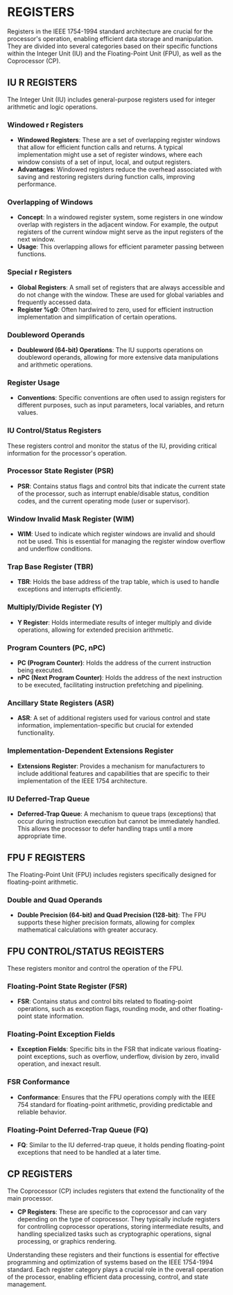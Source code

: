 # REGISTERS

Registers in the IEEE 1754-1994 standard architecture are crucial for the processor's operation, enabling efficient data storage and manipulation. They are divided into several categories based on their specific functions within the Integer Unit (IU) and the Floating-Point Unit (FPU), as well as the Coprocessor (CP).

## IU R REGISTERS

The Integer Unit (IU) includes general-purpose registers used for integer arithmetic and logic operations.

### Windowed r Registers

- **Windowed Registers**: These are a set of overlapping register windows that allow for efficient function calls and returns. A typical implementation might use a set of register windows, where each window consists of a set of input, local, and output registers.
- **Advantages**: Windowed registers reduce the overhead associated with saving and restoring registers during function calls, improving performance.

### Overlapping of Windows

- **Concept**: In a windowed register system, some registers in one window overlap with registers in the adjacent window. For example, the output registers of the current window might serve as the input registers of the next window.
- **Usage**: This overlapping allows for efficient parameter passing between functions.

### Special r Registers

- **Global Registers**: A small set of registers that are always accessible and do not change with the window. These are used for global variables and frequently accessed data.
- **Register %g0**: Often hardwired to zero, used for efficient instruction implementation and simplification of certain operations.

### Doubleword Operands

- **Doubleword (64-bit) Operations**: The IU supports operations on doubleword operands, allowing for more extensive data manipulations and arithmetic operations.

### Register Usage

- **Conventions**: Specific conventions are often used to assign registers for different purposes, such as input parameters, local variables, and return values.

### IU Control/Status Registers

These registers control and monitor the status of the IU, providing critical information for the processor's operation.

### Processor State Register (PSR)

- **PSR**: Contains status flags and control bits that indicate the current state of the processor, such as interrupt enable/disable status, condition codes, and the current operating mode (user or supervisor).

### Window Invalid Mask Register (WIM)

- **WIM**: Used to indicate which register windows are invalid and should not be used. This is essential for managing the register window overflow and underflow conditions.

### Trap Base Register (TBR)

- **TBR**: Holds the base address of the trap table, which is used to handle exceptions and interrupts efficiently.

### Multiply/Divide Register (Y)

- **Y Register**: Holds intermediate results of integer multiply and divide operations, allowing for extended precision arithmetic.

### Program Counters (PC, nPC)

- **PC (Program Counter)**: Holds the address of the current instruction being executed.
- **nPC (Next Program Counter)**: Holds the address of the next instruction to be executed, facilitating instruction prefetching and pipelining.

### Ancillary State Registers (ASR)

- **ASR**: A set of additional registers used for various control and state information, implementation-specific but crucial for extended functionality.

### Implementation-Dependent Extensions Register

- **Extensions Register**: Provides a mechanism for manufacturers to include additional features and capabilities that are specific to their implementation of the IEEE 1754 architecture.

### IU Deferred-Trap Queue

- **Deferred-Trap Queue**: A mechanism to queue traps (exceptions) that occur during instruction execution but cannot be immediately handled. This allows the processor to defer handling traps until a more appropriate time.

## FPU F REGISTERS

The Floating-Point Unit (FPU) includes registers specifically designed for floating-point arithmetic.

### Double and Quad Operands

- **Double Precision (64-bit) and Quad Precision (128-bit)**: The FPU supports these higher precision formats, allowing for complex mathematical calculations with greater accuracy.

## FPU CONTROL/STATUS REGISTERS

These registers monitor and control the operation of the FPU.

### Floating-Point State Register (FSR)

- **FSR**: Contains status and control bits related to floating-point operations, such as exception flags, rounding mode, and other floating-point state information.

### Floating-Point Exception Fields

- **Exception Fields**: Specific bits in the FSR that indicate various floating-point exceptions, such as overflow, underflow, division by zero, invalid operation, and inexact result.

### FSR Conformance

- **Conformance**: Ensures that the FPU operations comply with the IEEE 754 standard for floating-point arithmetic, providing predictable and reliable behavior.

### Floating-Point Deferred-Trap Queue (FQ)

- **FQ**: Similar to the IU deferred-trap queue, it holds pending floating-point exceptions that need to be handled at a later time.

## CP REGISTERS

The Coprocessor (CP) includes registers that extend the functionality of the main processor.

- **CP Registers**: These are specific to the coprocessor and can vary depending on the type of coprocessor. They typically include registers for controlling coprocessor operations, storing intermediate results, and handling specialized tasks such as cryptographic operations, signal processing, or graphics rendering.

Understanding these registers and their functions is essential for effective programming and optimization of systems based on the IEEE 1754-1994 standard. Each register category plays a crucial role in the overall operation of the processor, enabling efficient data processing, control, and state management.
